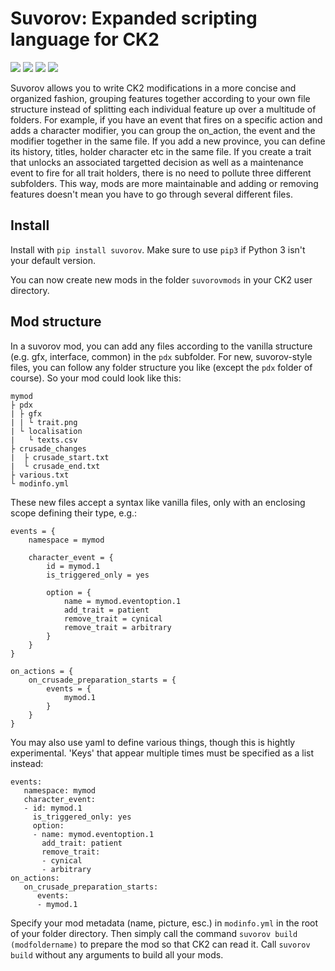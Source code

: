 # Suvorov: Expanded scripting language for CK2

[![](https://img.shields.io/pypi/v/suvorov?style=for-the-badge)](https://pypi.org/project/suvorov/)
[![](https://img.shields.io/pypi/dm/suvorov?style=for-the-badge)](https://pypi.org/project/suvorov/)
[![](https://img.shields.io/github/stars/krateng/suvorov?style=for-the-badge&color=purple)](https://github.com/krateng/suvorov/stargazers)
[![](https://img.shields.io/pypi/l/suvorov?style=for-the-badge)](https://github.com/krateng/suvorov/blob/master/LICENSE)

Suvorov allows you to write CK2 modifications in a more concise and organized fashion, grouping features together according to your own file structure instead of splitting each individual feature up over a multitude of folders. For example, if you have an event that fires on a specific action and adds a character modifier, you can group the on_action, the event and the modifier together in the same file. If you add a new province, you can define its history, titles, holder character etc in the same file. If you create a trait that unlocks an associated targetted decision as well as a maintenance event to fire for all trait holders, there is no need to pollute three different subfolders. This way, mods are more maintainable and adding or removing features doesn't mean you have to go through several different files.

## Install

Install with `pip install suvorov`. Make sure to use `pip3` if Python 3 isn't your default version.

You can now create new mods in the folder `suvorovmods` in your CK2 user directory.


## Mod structure

In a suvorov mod, you can add any files according to the vanilla structure (e.g. gfx, interface, common) in the `pdx` subfolder. For new, suvorov-style files, you can follow any folder structure you like (except the `pdx` folder of course). So your mod could look like this:

	mymod
	├ pdx
	| ├ gfx
	| | └ trait.png
	| └ localisation
	|   └ texts.csv
	├ crusade_changes
	|  ├ crusade_start.txt
	|  └ crusade_end.txt
	├ various.txt
	└ modinfo.yml

These new files accept a syntax like vanilla files, only with an enclosing scope defining their type, e.g.:


	events = {
		namespace = mymod
		
		character_event = {
			id = mymod.1
			is_triggered_only = yes
			
			option = {
				name = mymod.eventoption.1
				add_trait = patient
				remove_trait = cynical
				remove_trait = arbitrary
			}
		}
	}
	
	on_actions = {
		on_crusade_preparation_starts = {
			events = {
				mymod.1
			}
		}
	}
	
You may also use yaml to define various things, though this is hightly experimental. 'Keys' that appear multiple times must be specified as a list instead:

	events:
	   namespace: mymod
	   character_event:
	   - id: mymod.1
	     is_triggered_only: yes
	     option:
	     - name: mymod.eventoption.1
	       add_trait: patient
	       remove_trait:
	       - cynical
	       - arbitrary
	on_actions:
	   on_crusade_preparation_starts:
	      events:
	      - mymod.1


Specify your mod metadata (name, picture, esc.) in `modinfo.yml` in the root of your folder directory. Then simply call the command `suvorov build (modfoldername)` to prepare the mod so that CK2 can read it. Call `suvorov build` without any arguments to build all your mods.

